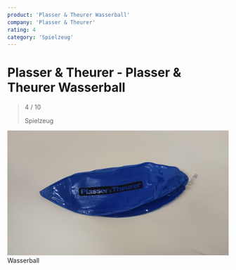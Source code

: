 ```yaml
---
product: 'Plasser & Theurer Wasserball'
company: 'Plasser & Theurer'
rating: 4
category: 'Spielzeug'
---
```


# Plasser & Theurer - Plasser & Theurer Wasserball
>
> 4 / 10
>
> Spielzeug

![Plasser & Theurer Wasserball](assets\plasser-&-theurer-plasser-&-theurer-wasserball-9534f024-9e9a-42de-b70c-14a3936cd374.jpg)
Wasserball
